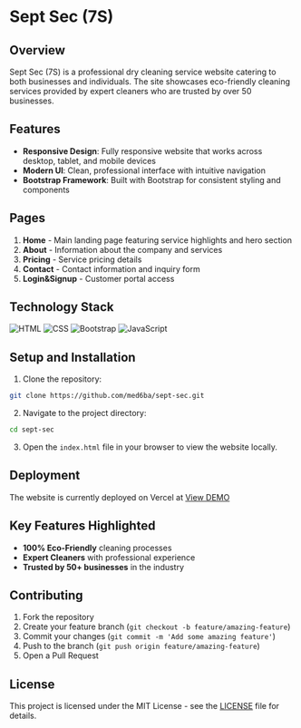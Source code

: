 # Sept Sec (7S)

## Overview

Sept Sec (7S) is a professional dry cleaning service website catering to both businesses and individuals. The site showcases eco-friendly cleaning services provided by expert cleaners who are trusted by over 50 businesses.

## Features

- **Responsive Design**: Fully responsive website that works across desktop, tablet, and mobile devices
- **Modern UI**: Clean, professional interface with intuitive navigation
- **Bootstrap Framework**: Built with Bootstrap for consistent styling and components

## Pages

1. **Home** - Main landing page featuring service highlights and hero section
2. **About** - Information about the company and services
3. **Pricing** - Service pricing details
4. **Contact** - Contact information and inquiry form
5. **Login&Signup** - Customer portal access

## Technology Stack

![HTML](https://img.shields.io/badge/-HTML-orange?logo=html5&logoColor=white) ![CSS](https://img.shields.io/badge/-CSS-blue?logo=css3&logoColor=white) ![Bootstrap](https://img.shields.io/badge/-Bootstrap-purple?logo=bootstrap&logoColor=white) ![JavaScript](https://img.shields.io/badge/-JavaScript-yellow?logo=javascript&logoColor=white)

## Setup and Installation

1. Clone the repository:
```sh
git clone https://github.com/med6ba/sept-sec.git
```

2. Navigate to the project directory:
```sh
cd sept-sec
```

3. Open the `index.html` file in your browser to view the website locally.

## Deployment

The website is currently deployed on Vercel at [View DEMO](https://sept-sec.vercel.app)

## Key Features Highlighted

- **100% Eco-Friendly** cleaning processes
- **Expert Cleaners** with professional experience
- **Trusted by 50+ businesses** in the industry

## Contributing

1. Fork the repository
2. Create your feature branch (`git checkout -b feature/amazing-feature`)
3. Commit your changes (`git commit -m 'Add some amazing feature'`)
4. Push to the branch (`git push origin feature/amazing-feature`)
5. Open a Pull Request

## License

This project is licensed under the MIT License - see the <a href="https://github.com/med6ba/sept-sec/blob/main/LICENSE">LICENSE</a> file for details.
